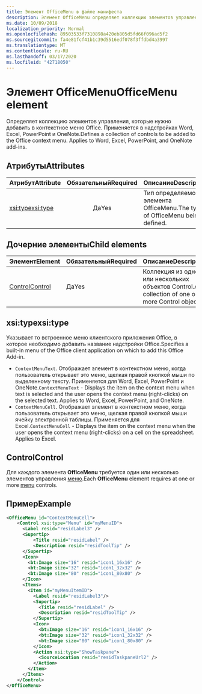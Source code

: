 ```yaml
---
title: Элемент OfficeMenu в файле манифеста
description: Элемент OfficeMenu определяет коллекцию элементов управления, добавляемых в контекстное меню Office.
ms.date: 10/09/2018
localization_priority: Normal
ms.openlocfilehash: 89503533f7310898a420eb805d5fd66f096ad5f2
ms.sourcegitcommit: fa4e81fcf41b1c39d5516edf078f3ffdbd4a3997
ms.translationtype: MT
ms.contentlocale: ru-RU
ms.lasthandoff: 03/17/2020
ms.locfileid: "42718050"
---
```

# <a name="officemenu-element"></a><span data-ttu-id="44d19-103">Элемент OfficeMenu</span><span class="sxs-lookup"><span data-stu-id="44d19-103">OfficeMenu element</span></span>

<span data-ttu-id="44d19-p101">Определяет коллекцию элементов управления, которые нужно добавить в контекстное меню Office. Применяется в надстройках Word, Excel, PowerPoint и OneNote.</span><span class="sxs-lookup"><span data-stu-id="44d19-p101">Defines a collection of controls to be added to the Office context menu. Applies to Word, Excel, PowerPoint, and OneNote add-ins.</span></span>

## <a name="attributes"></a><span data-ttu-id="44d19-106">Атрибуты</span><span class="sxs-lookup"><span data-stu-id="44d19-106">Attributes</span></span>

| <span data-ttu-id="44d19-107">Атрибут</span><span class="sxs-lookup"><span data-stu-id="44d19-107">Attribute</span></span>            | <span data-ttu-id="44d19-108">Обязательный</span><span class="sxs-lookup"><span data-stu-id="44d19-108">Required</span></span> | <span data-ttu-id="44d19-109">Описание</span><span class="sxs-lookup"><span data-stu-id="44d19-109">Description</span></span>                          |
|:---------------------|:--------:|:-------------------------------------|
| [<span data-ttu-id="44d19-110">xsi:type</span><span class="sxs-lookup"><span data-stu-id="44d19-110">xsi:type</span></span>](#xsitype) | <span data-ttu-id="44d19-111">Да</span><span class="sxs-lookup"><span data-stu-id="44d19-111">Yes</span></span>      | <span data-ttu-id="44d19-112">Тип определяемого элемента OfficeMenu.</span><span class="sxs-lookup"><span data-stu-id="44d19-112">The type of OfficeMenu being defined.</span></span>|

## <a name="child-elements"></a><span data-ttu-id="44d19-113">Дочерние элементы</span><span class="sxs-lookup"><span data-stu-id="44d19-113">Child elements</span></span>

|  <span data-ttu-id="44d19-114">Элемент</span><span class="sxs-lookup"><span data-stu-id="44d19-114">Element</span></span> |  <span data-ttu-id="44d19-115">Обязательный</span><span class="sxs-lookup"><span data-stu-id="44d19-115">Required</span></span>  |  <span data-ttu-id="44d19-116">Описание</span><span class="sxs-lookup"><span data-stu-id="44d19-116">Description</span></span>  |
|:-----|:-----|:-----|
|  [<span data-ttu-id="44d19-117">Control</span><span class="sxs-lookup"><span data-stu-id="44d19-117">Control</span></span>](#control)    | <span data-ttu-id="44d19-118">Да</span><span class="sxs-lookup"><span data-stu-id="44d19-118">Yes</span></span> |  <span data-ttu-id="44d19-119">Коллекция из одного или нескольких объектов Control.</span><span class="sxs-lookup"><span data-stu-id="44d19-119">A collection of one or more Control objects.</span></span>  |

## <a name="xsitype"></a><span data-ttu-id="44d19-120">xsi:type</span><span class="sxs-lookup"><span data-stu-id="44d19-120">xsi:type</span></span>

<span data-ttu-id="44d19-121">Указывает то встроенное меню клиентского приложения Office, в которое необходимо добавить название надстройки Office.</span><span class="sxs-lookup"><span data-stu-id="44d19-121">Specifies a built-in menu of the Office client application on which to add this Office Add-in.</span></span>

- <span data-ttu-id="44d19-p102">`ContextMenuText`. Отображает элемент в контекстном меню, когда пользователь открывает это меню, щелкая правой кнопкой мыши по выделенному тексту. Применяется для Word, Excel, PowerPoint и OneNote.</span><span class="sxs-lookup"><span data-stu-id="44d19-p102">`ContextMenuText` -  Displays the item on the context menu when text is selected and the user opens the context menu (right-clicks) on the selected text. Applies to Word, Excel, PowerPoint, and OneNote.</span></span>
- <span data-ttu-id="44d19-p103">`ContextMenuCell`. Отображает элемент в контекстном меню, когда пользователь открывает это меню, щелкая правой кнопкой мыши ячейку электронной таблицы. Применяется для Excel.</span><span class="sxs-lookup"><span data-stu-id="44d19-p103">`ContextMenuCell` -  Displays the item on the context menu when the user opens the context menu (right-clicks) on a cell on the spreadsheet. Applies to Excel.</span></span> 

## <a name="control"></a><span data-ttu-id="44d19-126">Control</span><span class="sxs-lookup"><span data-stu-id="44d19-126">Control</span></span>

<span data-ttu-id="44d19-127">Для каждого элемента **OfficeMenu** требуется один или несколько элементов управления [меню](control.md#menu-dropdown-button-controls).</span><span class="sxs-lookup"><span data-stu-id="44d19-127">Each **OfficeMenu** element requires at one or more [menu](control.md#menu-dropdown-button-controls) controls.</span></span> 

## <a name="example"></a><span data-ttu-id="44d19-128">Пример</span><span class="sxs-lookup"><span data-stu-id="44d19-128">Example</span></span>

```xml
<OfficeMenu id="ContextMenuCell">
    <Control xsi:type="Menu" id="myMenuID">
      <Label resid="residLabel3" />
      <Supertip>
          <Title resid="residLabel" />
          <Description resid="residToolTip" />
      </Supertip>   
      <Icon>
        <bt:Image size="16" resid="icon1_16x16" />
        <bt:Image size="32" resid="icon1_32x32" />
        <bt:Image size="80" resid="icon1_80x80" />
      </Icon>    
      <Items>
        <Item id="myMenuItemID">
          <Label resid="residLabel3"/>
          <Supertip>
            <Title resid="residLabel" />
            <Description resid="residToolTip" />
          </Supertip>
          <Icon>
            <bt:Image size="16" resid="icon1_16x16" />
            <bt:Image size="32" resid="icon1_32x32" />
            <bt:Image size="80" resid="icon1_80x80" />
          </Icon>    
          <Action xsi:type="ShowTaskpane">
            <SourceLocation resid="residTaskpaneUrl2" />    
          </Action>    
        </Item>
      </Items>
    </Control>   
</OfficeMenu>
```
